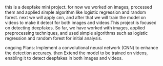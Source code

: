 this is a deepfake mini project.
for now we worked on images, processed them and applied simple algorithm like logistic regression and random forest.
next we will apply cnn, and after that we will train the model on videos to make it detect for both images and videos.This project is focused on detecting deepfakes. So far, we have worked with images, applied preprocessing techniques, and used simple algorithms such as logistic regression and random forest for initial analysis.

ongoing Plans:
Implement a convolutional neural network (CNN) to enhance the detection accuracy.
then
Extend the model to be trained on videos, enabling it to detect deepfakes in both images and videos.
